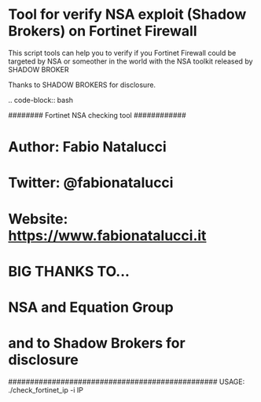 # Tool for verify NSA exploit (Shadow Brokers) on Fortinet Firewall

This script tools can help you to verify if you Fortinet Firewall could be targeted by NSA or someother in the world with the NSA toolkit released by SHADOW BROKER 

Thanks to SHADOW BROKERS for disclosure.

.. code-block:: bash

######## Fortinet NSA checking tool ############
# Author:   Fabio Natalucci                    #
# Twitter: @fabionatalucci                     #
# Website: https://www.fabionatalucci.it       #
#                BIG THANKS TO...              #
#            NSA and Equation Group            #
#       and to Shadow Brokers for disclosure   #
################################################
USAGE: ./check_fortinet_ip -i IP
